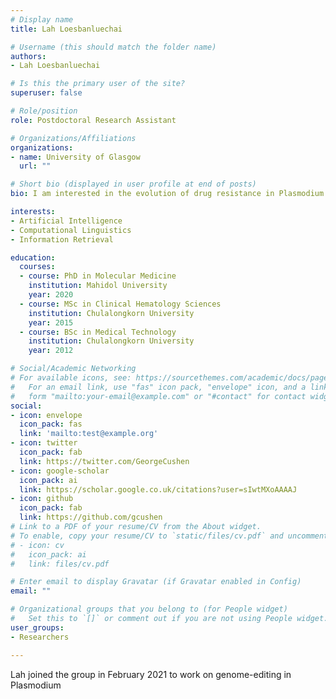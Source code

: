 ```yaml
---
# Display name
title: Lah Loesbanluechai

# Username (this should match the folder name)
authors:
- Lah Loesbanluechai

# Is this the primary user of the site?
superuser: false

# Role/position
role: Postdoctoral Research Assistant

# Organizations/Affiliations
organizations:
- name: University of Glasgow
  url: ""

# Short bio (displayed in user profile at end of posts)
bio: I am interested in the evolution of drug resistance in Plasmodium falciparum

interests:
- Artificial Intelligence
- Computational Linguistics
- Information Retrieval

education:
  courses:
  - course: PhD in Molecular Medicine
    institution: Mahidol University
    year: 2020
  - course: MSc in Clinical Hematology Sciences
    institution: Chulalongkorn University
    year: 2015
  - course: BSc in Medical Technology
    institution: Chulalongkorn University
    year: 2012

# Social/Academic Networking
# For available icons, see: https://sourcethemes.com/academic/docs/page-builder/#icons
#   For an email link, use "fas" icon pack, "envelope" icon, and a link in the
#   form "mailto:your-email@example.com" or "#contact" for contact widget.
social:
- icon: envelope
  icon_pack: fas
  link: 'mailto:test@example.org'
- icon: twitter
  icon_pack: fab
  link: https://twitter.com/GeorgeCushen
- icon: google-scholar
  icon_pack: ai
  link: https://scholar.google.co.uk/citations?user=sIwtMXoAAAAJ
- icon: github
  icon_pack: fab
  link: https://github.com/gcushen
# Link to a PDF of your resume/CV from the About widget.
# To enable, copy your resume/CV to `static/files/cv.pdf` and uncomment the lines below.
# - icon: cv
#   icon_pack: ai
#   link: files/cv.pdf

# Enter email to display Gravatar (if Gravatar enabled in Config)
email: ""

# Organizational groups that you belong to (for People widget)
#   Set this to `[]` or comment out if you are not using People widget.
user_groups:
- Researchers

---
```


Lah joined the group in February 2021 to work on genome-editing in Plasmodium
